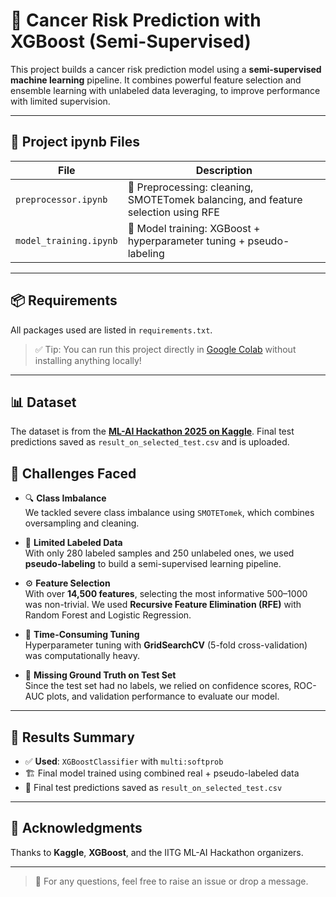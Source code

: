 # 🧬 Cancer Risk Prediction with XGBoost (Semi-Supervised)

This project builds a cancer risk prediction model using a **semi-supervised machine learning** pipeline. It combines powerful feature selection and ensemble learning with unlabeled data leveraging, to improve performance with limited supervision.

---

## 📁 Project ipynb Files

| File | Description |
|------|-------------|
| `preprocessor.ipynb` | 📌 Preprocessing: cleaning, SMOTETomek balancing, and feature selection using RFE |
| `model_training.ipynb` | 🧠 Model training: XGBoost + hyperparameter tuning + pseudo-labeling |

---

## 📦 Requirements

All packages used are listed in `requirements.txt`.

> ✅ Tip: You can run this project directly in [Google Colab](https://colab.research.google.com/) without installing anything locally!

---

## 📊 Dataset

The dataset is from the **[ML-AI Hackathon 2025 on Kaggle](https://www.kaggle.com/competitions/ml-ai-hackathon-2025/data)**.
Final test predictions saved as `result_on_selected_test.csv` and is uploaded.
 

## 🧩 Challenges Faced

- 🔍 **Class Imbalance**  
  We tackled severe class imbalance using `SMOTETomek`, which combines oversampling and cleaning.

- 🧪 **Limited Labeled Data**  
  With only 280 labeled samples and 250 unlabeled ones, we used **pseudo-labeling** to build a semi-supervised learning pipeline.

- ⚙️ **Feature Selection**  
  With over **14,500 features**, selecting the most informative 500–1000 was non-trivial. We used **Recursive Feature Elimination (RFE)** with Random Forest and Logistic Regression.

- 🧮 **Time-Consuming Tuning**  
  Hyperparameter tuning with **GridSearchCV** (5-fold cross-validation) was computationally heavy.

- 🧭 **Missing Ground Truth on Test Set**  
  Since the test set had no labels, we relied on confidence scores, ROC-AUC plots, and validation performance to evaluate our model.

---

## 🏁 Results Summary

- ✅ **Used**: `XGBoostClassifier` with `multi:softprob`
- 🏗️ Final model trained using combined real + pseudo-labeled data
- 📁 Final test predictions saved as `result_on_selected_test.csv`

---

## 🤝 Acknowledgments

Thanks to **Kaggle**, **XGBoost**, and the IITG ML-AI Hackathon organizers.

---

> 🔗 For any questions, feel free to raise an issue or drop a message.


